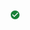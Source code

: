 <svg data-icon-name="statusSuccessIcon" viewBox="0 0 18 18" width="18" height="18" aria-hidden="true" sandboxuid="0">
  <path fill="var(--cm-sys-color-status-success, #188038)" d="M9 2C5.1 2 2 5.1 2 9s3.1 7 7 7 7-3.1 7-7-3.1-7-7-7zM7.6 12.5L4.1 9l1-1 2.5 2.5 5.3-5.3 1 1-6.3 6.3z" sandboxuid="0"></path>
</svg>
